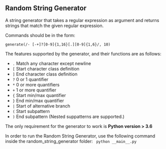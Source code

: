 ## Random String Generator

A string generator that takes a regular expression as argument and returns strings that match the given regular expression.

Commands should be in the form:
 
    generate(/- [-+]?[0-9]{1,16}[.][0-9]{1,6}/, 10)

The features supported by the generator, and their functions are as follows:
- ```.``` Match any character except newline
- ```[``` Start character class definition
- ```]``` End character class definition
- ```?``` 0 or 1 quantifier
- ```*``` 0 or more quantifiers
- ```+``` 1 or more quantifier
- ```{``` Start min/max quantifier
- ```}``` End min/max quantifier
- ```|``` Start of alternative branch
- ```(``` Start subpattern
- ```)``` End subpattern (Nested suppatterns are supported.)

The only requirement for the generator to work is **Python version > 3.6**

In order to run the Random String Generator, use the following command inside the random_string_generator folder:
    ``` python __main__.py```
